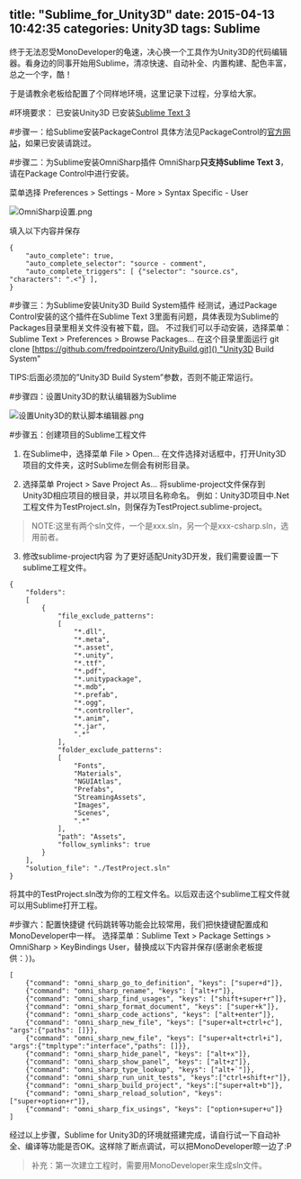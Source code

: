 title: "Sublime_for_Unity3D"
date: 2015-04-13 10:42:35
categories: Unity3D
tags: Sublime
---
终于无法忍受MonoDeveloper的龟速，决心换一个工具作为Unity3D的代码编辑器。看身边的同事开始用Sublime，清凉快速、自动补全、内置构建、配色丰富，总之一个字，酷！

于是请教余老板给配置了个同样地环境，这里记录下过程，分享给大家。

#环境要求：
已安装Unity3D
已安装[Sublime Text 3](http://www.sublimetext.com/3)

#步骤一：给Sublime安装PackageControl
具体方法见PackageControl的[官方网站](https://packagecontrol.io)，如果已安装请跳过。

#步骤二：为Sublime安装OmniSharp插件
OmniSharp**只支持Sublime Text 3**，请在Package Control中进行安装。

菜单选择 Preferences > Settings - More > Syntax Specific - User

![OmniSharp设置.png](/images/4e00efe8f4c0be8ba100cf95a02bb048952cc12c.png)

填入以下内容并保存

```
{
    "auto_complete": true,
    "auto_complete_selector": "source - comment",
    "auto_complete_triggers": [ {"selector": "source.cs", "characters": ".<"} ],
}
```

#步骤三：为Sublime安装Unity3D Build System插件
经测试，通过Package Control安装的这个插件在Sublime Text 3里面有问题，具体表现为Sublime的Packages目录里相关文件没有被下载，囧。
不过我们可以手动安装，选择菜单：Sublime Text > Preferences > Browse Packages...
在这个目录里面运行
git clone [https://github.com/fredpointzero/UnityBuild.git]() "Unity3D Build System"

TIPS:后面必须加的”Unity3D Build System”参数，否则不能正常运行。

#步骤四：设置Unity3D的默认编辑器为Sublime

![设置Unity3D的默认脚本编辑器.png](/images/9b3959bc0da7d1af66af6e97e2df46b137022bb9.png)

#步骤五：创建项目的Sublime工程文件
1. 在Sublime中，选择菜单 File > Open…
在文件选择对话框中，打开Unity3D项目的文件夹，这时Sublime左侧会有树形目录。

2. 选择菜单 Project > Save Project As...
将sublime-project文件保存到Unity3D相应项目的根目录，并以项目名称命名。
例如：Unity3D项目中.Net工程文件为TestProject.sln，则保存为TestProject.sublime-project。
>NOTE:这里有两个sln文件，一个是xxx.sln，另一个是xxx-csharp.sln，选用前者。

3. 修改sublime-project内容
为了更好适配Unity3D开发，我们需要设置一下sublime工程文件。

```
{
    "folders":
    [
        {
            "file_exclude_patterns":
            [
                "*.dll",
                "*.meta",
                "*.asset",
                "*.unity",
                "*.ttf",
                "*.pdf",
                "*.unitypackage",
                "*.mdb",
                "*.prefab",
                "*.ogg",
                "*.controller",
                "*.anim",
                "*.jar",
                ".*"
            ],
            "folder_exclude_patterns":
            [
                "Fonts",
                "Materials",
                "NGUIAtlas",
                "Prefabs",
                "StreamingAssets",
                "Images",
                "Scenes",
                ".*"
            ],
            "path": "Assets",
            "follow_symlinks": true
        }
    ],
    "solution_file": "./TestProject.sln"
}
```

将其中的TestProject.sln改为你的工程文件名。以后双击这个sublime工程文件就可以用Sublime打开工程。

#步骤六：配置快捷键
代码跳转等功能会比较常用，我们把快捷键配置成和MonoDeveloper中一样。
选择菜单：Sublime Text > Package Settings > OmniSharp > KeyBindings User，替换成以下内容并保存(感谢余老板提供：）)。

```
[
    {"command": "omni_sharp_go_to_definition", "keys": ["super+d"]},
    {"command": "omni_sharp_rename", "keys": ["alt+r"]},
    {"command": "omni_sharp_find_usages", "keys": ["shift+super+r"]},
    {"command": "omni_sharp_format_document", "keys": ["super+k"]},
    {"command": "omni_sharp_code_actions", "keys": ["alt+enter"]},
    {"command": "omni_sharp_new_file", "keys": ["super+alt+ctrl+c"], "args":{"paths": []}},
    {"command": "omni_sharp_new_file", "keys": ["super+alt+ctrl+i"], "args":{"tmpltype":"interface","paths": []}},
    {"command": "omni_sharp_hide_panel", "keys": ["alt+x"]},
    {"command": "omni_sharp_show_panel", "keys": ["alt+z"]},
    {"command": "omni_sharp_type_lookup", "keys": ["alt+`"]},
    {"command": "omni_sharp_run_unit_tests", "keys":["ctrl+shift+r"]},
    {"command": "omni_sharp_build_project", "keys":["super+alt+b"]},
    {"command": "omni_sharp_reload_solution", "keys": ["super+option+r"]},
    {"command": "omni_sharp_fix_usings", "keys": ["option+super+u"]}
]
```

经过以上步骤，Sublime for Unity3D的环境就搭建完成，请自行试一下自动补全、编译等功能是否OK。这样除了断点调试，可以把MonoDeveloper晾一边了:P

>补充：第一次建立工程时，需要用MonoDeveloper来生成sln文件。



